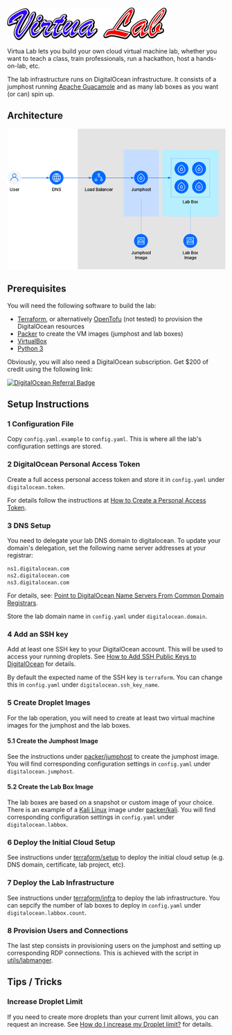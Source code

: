 ![VirtuaLab](assets/virtualab-logo.png)

Virtua Lab lets you build your own cloud virtual machine lab, whether you want to teach a class,
train professionals, run a hackathon, host a hands-on-lab, etc.

The lab infrastructure runs on DigitalOcean infrastructure. It
consists of a jumphost running [Apache Guacamole](https://guacamole.apache.org/) and as many
lab boxes as you want (or can) spin up.

## Architecture

![VirtuaLab Architecture](assets/virtualab.drawio.png)


## Prerequisites

You will need the following software to build the lab:

 * [Terraform](https://www.terraform.io/), or alternatively [OpenTofu](https://opentofu.org/) (not tested) to provision the DigitalOcean resources
 * [Packer](https://www.packer.io/) to create the VM images (jumphost and lab boxes)
 * [VirtualBox](https://www.virtualbox.org/)
 * [Python 3](https://www.python.org/)

Obviously, you will also need a DigitalOcean subscription. Get $200 of credit using the following link:

[![DigitalOcean Referral Badge](https://web-platforms.sfo2.cdn.digitaloceanspaces.com/WWW/Badge%203.svg)](https://www.digitalocean.com/?refcode=1ec7baf80a5d&utm_campaign=Referral_Invite&utm_medium=Referral_Program&utm_source=badge)

## Setup Instructions

### 1 Configuration File

Copy `config.yaml.example` to `config.yaml`. This is where all the lab's configuration settings are stored.

### 2 DigitalOcean Personal Access Token

Create a full access personal access token and store it in `config.yaml` under `digitalocean.token`.

For details follow the instructions at [How to Create a Personal Access Token](https://docs.digitalocean.com/reference/api/create-personal-access-token/).

### 3 DNS Setup

You need to delegate your lab DNS domain to digitalocean. To update your domain's delegation,
set the following name server addresses at your registrar:

```
ns1.digitalocean.com
ns2.digitalocean.com
ns3.digitalocean.com
```

For details, see: [Point to DigitalOcean Name Servers From Common Domain Registrars](https://docs.digitalocean.com/products/networking/dns/getting-started/dns-registrars/).

Store the lab domain name in `config.yaml` under `digitalocean.domain`.


### 4 Add an SSH key

Add at least one SSH key to your DigitalOcean account. This will be used to access your running droplets. See [How to Add SSH Public Keys to DigitalOcean](https://docs.digitalocean.com/platform/teams/upload-ssh-keys/) for details.

By default the expected name of the SSH key is `terraform`. You can change this in `config.yaml` under `digitalocean.ssh_key_name`.

### 5 Create Droplet Images

For the lab operation, you will need to create at least two virtual machine images for the jumphost and the lab boxes.

#### 5.1 Create the Jumphost Image

See the instructions under [packer/jumphost](packer/jumphost/) to create the jumphost image. You will find corresponding configuration settings in `config.yaml` under `digitalocean.jumphost`.

#### 5.2 Create the Lab Box Image

The lab boxes are based on a snapshot or custom image of your choice. There is an example of a [Kali Linux](https://www.kali.org) image under [packer/kali](packer/kali/). You will find corresponding configuration settings in `config.yaml` under `digitalocean.labbox`.

### 6 Deploy the Initial Cloud Setup

See instructions under [terraform/setup](terraform/setup/) to deploy the initial cloud setup (e.g. DNS domain, certificate, lab project, etc).

### 7 Deploy the Lab Infrastructure

See instructions under [terraform/infra](terraform/infra/) to deploy the lab infrastructure. You can sepcify the number of lab boxes to deploy in `config.yaml` under `digitalocean.labbox.count`.

### 8 Provision Users and Connections

The last step consists in provisioning users on the jumphost and setting up corresponding RDP connections. This is achieved with the script in [utils/labmanger](utils/labmanager/).

## Tips / Tricks

### Increase Droplet Limit

If you need to create more droplets than your current limit allows, you can request an increase. See [How do I increase my Droplet limit?](https://www.digitalocean.com/community/questions/how-do-i-increase-my-droplet-limit) for details.